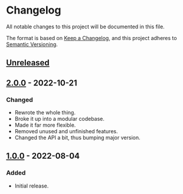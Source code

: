 # Changelog
All notable changes to this project will be documented in this file.

The format is based on [Keep a Changelog](https://keepachangelog.com/en/1.0.0/),
and this project adheres to [Semantic Versioning](https://semver.org/spec/v2.0.0.html).

## [Unreleased]

## [2.0.0] - 2022-10-21
### Changed
- Rewrote the whole thing.
- Broke it up into a modular codebase.
- Made it far more flexible.
- Removed unused and unfinished features.
- Changed the API a bit, thus bumping major version.

## [1.0.0] - 2022-08-04
### Added
- Initial release.

[Unreleased]: https://github.com/supernovus/lum.simple-loader.js/compare/v2.0.0...HEAD
[2.0.0]: https://github.com/supernovus/lum.simple-loader.js/compare/v1.0.0...v2.0.0
[1.0.0]: https://github.com/supernovus/lum.simple-loader.js/releases/tag/v1.0.0

